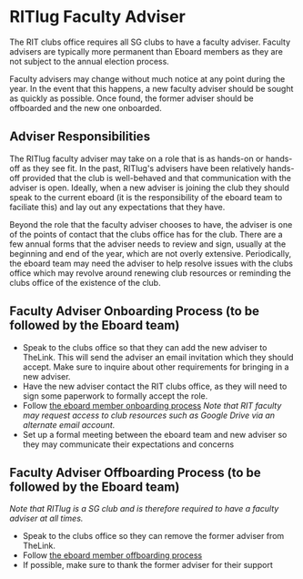 # RITlug Faculty Adviser

The RIT clubs office requires all SG clubs to have a faculty adviser. Faculty
advisers are typically more permanent than Eboard members as they are not
subject to the annual election process.

Faculty advisers may change without much notice at any point during the year.
In the event that this happens, a new faculty adviser should be sought as
quickly as possible. Once found, the former adviser should be offboarded and
the new one onboarded.

## Adviser Responsibilities

The RITlug faculty adviser may take on a role that is as hands-on or hands-off
as they see fit. In the past, RITlug's advisers have been relatively hands-off
provided that the club is well-behaved and that communication with the
adviser is open. Ideally, when a new adviser is joining the club they should
speak to the current eboard (it is the responsibility of the eboard team to
faciliate this) and lay out any expectations that they have.

Beyond the role that the faculty adviser chooses to have, the adviser is one
of the points of contact that the clubs office has for the club. There are
a few annual forms that the adviser needs to review and sign, usually at the
beginning and end of the year, which are not overly extensive. Periodically,
the eboard team may need the adviser to help resolve issues with the clubs
office which may revolve around renewing club resources or reminding the clubs
office of the existence of the club.

## Faculty Adviser Onboarding Process (to be followed by the Eboard team)

* Speak to the clubs office so that they can add the new adviser to TheLink.
This will send the adviser an email invitation which they should accept. Make
sure to inquire about other requirements for bringing in a new adviser.
* Have the new adviser contact the RIT clubs office, as they will need to sign
some paperwork to formally accept the role.
* Follow [the eboard member onboarding process](eboard-onboarding-offboarding.md#eboard-member-onboarding)
_Note that RIT faculty may request access to club resources such as Google Drive
via an alternate email account._
* Set up a formal meeting between the eboard team and new adviser so they may
communicate their expectations and concerns

## Faculty Adviser Offboarding Process (to be followed by the Eboard team)

_Note that RITlug is a SG club and is therefore required to have a faculty
adviser at all times._

* Speak to the clubs office so they can remove the former adviser from TheLink.
* Follow [the eboard member offboarding process](eboard-onboarding-offboarding.md#eboard-member-offboarding)
* If possible, make sure to thank the former adviser for their support

